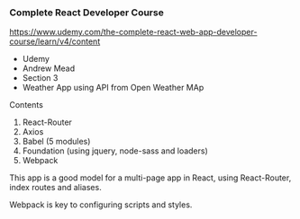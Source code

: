 ### Complete React Developer Course   

https://www.udemy.com/the-complete-react-web-app-developer-course/learn/v4/content 

- Udemy   
- Andrew Mead   
- Section 3  
- Weather App using API from Open Weather MAp

Contents
1. React-Router   
2. Axios   
3. Babel (5 modules)  
4. Foundation (using jquery, node-sass and loaders)
5. Webpack

This app is a good model for a multi-page app in React, using React-Router, index routes and aliases. 

Webpack is key to configuring scripts and styles. 

